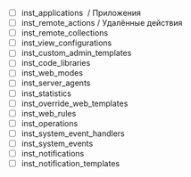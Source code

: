 - [ ] inst_applications  / Приложения
- [ ] inst_remote_actions / Удалённые действия
- [ ] inst_remote_collections
- [ ] inst_view_configurations
- [ ] inst_custom_admin_templates
- [ ] inst_code_libraries
- [ ] inst_web_modes
- [ ] inst_server_agents
- [ ] inst_statistics
- [ ] inst_override_web_templates
- [ ] inst_web_rules
- [ ] inst_operations
- [ ] inst_system_event_handlers
- [ ] inst_system_events
- [ ] inst_notifications
- [ ] inst_notification_templates
